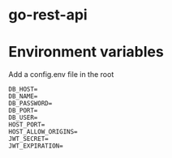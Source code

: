 # go-rest-api

# Environment variables

Add a config.env file in the root

```
DB_HOST=
DB_NAME=
DB_PASSWORD=
DB_PORT=
DB_USER=
HOST_PORT=
HOST_ALLOW_ORIGINS=
JWT_SECRET=
JWT_EXPIRATION=
```